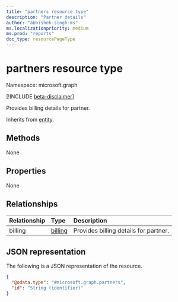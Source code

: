 ```yaml
---
title: "partners resource type"
description: "Partner details"
author: "abhishek-singh-ms"
ms.localizationpriority: medium
ms.prod: "reports"
doc_type: resourcePageType
---
```


# partners resource type

Namespace: microsoft.graph

[!INCLUDE [beta-disclaimer](../../includes/beta-disclaimer.md)]

Provides billing details for partner.


Inherits from [entity](../resources/entity.md).

## Methods
None

## Properties
None

## Relationships
|Relationship|Type|Description|
|:---|:---|:---|
|billing|[billing](partners-billing-billing.md)|Provides billing details for partner.|

## JSON representation
The following is a JSON representation of the resource.
<!-- {
  "blockType": "resource",
  "keyProperty": "id",
  "@odata.type": "microsoft.graph.partners",
  "baseType": "microsoft.graph.entity",
  "openType": false
}
-->
``` json
{
  "@odata.type": "#microsoft.graph.partners",
  "id": "String (identifier)"
}
```

